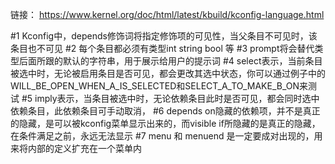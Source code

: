 链接：
    https://www.kernel.org/doc/html/latest/kbuild/kconfig-language.html

#1 Kconfig中，depends修饰词将指定修饰项的可见性，当父条目不可见时，该条目也不可见
#2 每个条目都必须有类型int string bool 等
#3 prompt将会替代类型后面所跟的默认的字符串，用于展示给用户的提示词
#4 select表示，当前条目被选中时，无论被启用条目是否可见，都会更改其选中状态，你可以通过例子中的WILL_BE_OPEN_WHEN_A_IS_SELECTED和SELECT_A_TO_MAKE_B_ON来测试
#5 imply表示，当条目被选中时，无论依赖条目此时是否可见，都会同时选中依赖条目，此依赖条目可手动取消，
#6 depends on隐藏的依赖项，并不是真正的隐藏，是可以被kconfig菜单显示出来的，而visible if所隐藏的是真正的隐藏，在条件满足之前，永远无法显示
#7 menu 和 menuend 是一定要成对出现的，用来将内部的定义扩充在一个菜单内